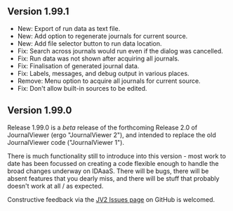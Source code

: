 ## Version 1.99.1

- New: Export of run data as text file.
- New: Add option to regenerate journals for current source.
- New: Add file selector button to run data location.
- Fix: Search across journals would run even if the dialog was cancelled.
- Fix: Run data was not shown after acquiring all journals.
- Fix: Finalisation of generated journal data.
- Fix: Labels, messages, and debug output in various places.
- Remove: Menu option to acquire all journals for current source.
- Fix: Don't allow built-in sources to be edited.

## Version 1.99.0

Release 1.99.0 is a _beta_ release of the forthcoming Release 2.0 of JournalViewer (ergo "JournalViewer 2"), and intended to replace the old JournalViewer code ("JournalViewer 1").

There is much functionality still to introduce into this version - most work to date has been focussed on creating a code flexible enough to handle the broad changes underway on IDAaaS. There will be bugs, there will be absent features that you dearly miss, and there will be stuff that probably doesn't work at all / as expected.

Constructive feedback via the [JV2 Issues page](https://github.com/disorderedmaterials/jv2/issues) on GitHub is welcomed.

